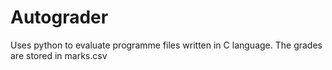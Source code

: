 # Autograder
Uses python to evaluate programme files written in C language. The grades are stored in marks.csv
